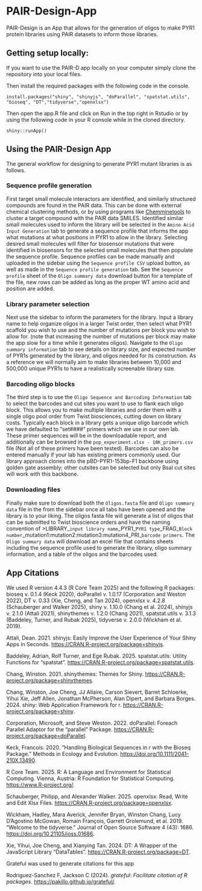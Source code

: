 # PAIR-Design-App

PAIR-Design is an App that allows for the generation of oligos to make PYR1 protein libraries using PAIR datasets to inform those libraries. 

## Getting setup locally:

If you want to use the PAIR-D app locally on your computer simply clone the repository into your local files.

Then install the required packages with the following code in the console.

```{install packages}
install.packages("shiny", "shinyjs", "doParallel", "spatstat.utils", "bioseq", "DT","tidyverse","openxlsx")
```

Then open the app.R file and click on Run in the top right in Rstudio or by using the following code in your R console while in the cloned directory.

```{Run app}
shiny::runApp()
```

## Using the PAIR-Design App

The general workflow for designing to generate PYR1 mutant libraries is as follows. 

### Sequence profile generation

  First target small molecule interactors are identified, and similarly structured compounds are found in the PAIR data. This can be done with external chemical clustering methods, or by using programs like [Chemminetools](https://chemminetools.ucr.edu/) to cluster a target compound with the PAIR data SMILES. Identified similar small molecules used to inform the library will be selected in the `Amino Acid Input Generation` tab to generate a sequence profile that informs the app what mutations at what positions in PYR1 to allow in the library. Selecting desired small molecules will filter for biosensor mutations that were identified in biosensors for the selected small molecules that then populate the sequence profile. Sequence profiles can be made manually and uploaded in the sidebar using the `Sequence profile CSV` upload button, as well as made in the `Sequence profile generation` tab. See the `Sequence profile` sheet of the `Oligo summary data` download button for a template of the file, new rows can be added as long as the proper WT amino acid and position are added. 

### Library parameter selection

  Next use the sidebar to inform the parameters for the library. Input a library name to help organize oligos in a larger Twist order, then select what PYR1 scaffold you wish to use and the number of mutations per block you wish to allow for. (note that increasing the number of mutations per block may make the app slow for a time while it generates oligos). Navigate to the `Oligo summary information` tab to see details on library size, and expected number of PYR1s generated by the library, and oligos needed for its construction. As a reference we will normally aim to make libraries between 10,000 and 500,000 unique PYR1s to have a realistically screenable library size. 

### Barcoding oligo blocks

  The third step is to use the `Oligo Sequence and Barcoding Information` tab to select the barcodes and cut sites you want to use to flank each oligo block. This allows you to make multiple libraries and order them with a single oligo pool order from Twist biosciences, cutting down on library costs. Typically each block in a library gets a unique oligo barcode which we have defaulted to “set####” primers which we use in our own lab. These primer sequences will be in the downloadable report, and additionally can be browsed in the `pop_experiment.xlsx - 10K_primers.csv` file (Not all of these primers have been tested). Barcodes can also be entered manually if your lab has existing primers commonly used. Our library approach clones into the pBD-PYR1-153bp-F1 backbone using golden gate assembly; other cutsites can be selected but only BsaI cut sites will work with this backbone.  

### Downloading files 

  Finally make sure to download both the `Oligos.fasta` file and `Oligo summary data` file in the from the sidebar once all tabs have been opened and the library is to your liking. The oligos fasta file will generate a list of oligos that can be submitted to Twist bioscience orders and have the naming convention of >LIBRARY\_`input library name`\_PYR1\_`PYR1 type`\_FRAG\_`Block number`\_mutation1:mutation2:mutation3:mutation4_PRI\_`barcode primers`. The `Oligo summary data` will download an excel file that contains sheets including the sequence profile used to generate the library, oligo summary information, and a table of the oligos and the barcodes used. 

## App Citations 


We used R version 4.4.3 (R Core Team 2025) and the following R packages: bioseq v. 0.1.4 (Keck 2020), doParallel v. 1.0.17 (Corporation and Weston 2022), DT v. 0.33 (Xie, Cheng, and Tan 2024), openxlsx v. 4.2.8 (Schauberger and Walker 2025), shiny v. 1.10.0 (Chang et al. 2024), shinyjs v. 2.1.0 (Attali 2021), shinythemes v. 1.2.0 (Chang 2021), spatstat.utils v. 3.1.3 (Baddeley, Turner, and Rubak 2025), tidyverse v. 2.0.0 (Wickham et al. 2019).

Attali, Dean. 2021. shinyjs: Easily Improve the User Experience of Your Shiny Apps in Seconds. https://CRAN.R-project.org/package=shinyjs.

Baddeley, Adrian, Rolf Turner, and Ege Rubak. 2025. spatstat.utils: Utility Functions for “spatstat”. https://CRAN.R-project.org/package=spatstat.utils.

Chang, Winston. 2021. shinythemes: Themes for Shiny. https://CRAN.R-project.org/package=shinythemes.

Chang, Winston, Joe Cheng, JJ Allaire, Carson Sievert, Barret Schloerke, Yihui Xie, Jeff Allen, Jonathan McPherson, Alan Dipert, and Barbara Borges. 2024. shiny: Web Application Framework for r. https://CRAN.R-project.org/package=shiny.

Corporation, Microsoft, and Steve Weston. 2022. doParallel: Foreach Parallel Adaptor for the “parallel” Package. https://CRAN.R-project.org/package=doParallel.

Keck, Francois. 2020. “Handling Biological Sequences in r with the Bioseq Package.” Methods in Ecology and Evolution. https://doi.org/10.1111/2041-210X.13490.

R Core Team. 2025. R: A Language and Environment for Statistical Computing. Vienna, Austria: R Foundation for Statistical Computing. https://www.R-project.org/.

Schauberger, Philipp, and Alexander Walker. 2025. openxlsx: Read, Write and Edit Xlsx Files. https://CRAN.R-project.org/package=openxlsx.

Wickham, Hadley, Mara Averick, Jennifer Bryan, Winston Chang, Lucy D’Agostino McGowan, Romain François, Garrett Grolemund, et al. 2019. “Welcome to the tidyverse.” Journal of Open Source Software 4 (43): 1686. https://doi.org/10.21105/joss.01686.

Xie, Yihui, Joe Cheng, and Xianying Tan. 2024. DT: A Wrapper of the JavaScript Library “DataTables”. https://CRAN.R-project.org/package=DT.


Grateful was used to generate citations for this app

Rodriguez-Sanchez F, Jackson C (2024). _grateful: Facilitate citation of R packages_.
  <https://pakillo.github.io/grateful/>.

  





